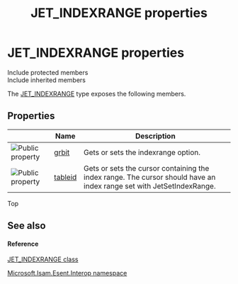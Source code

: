﻿---
title: JET_INDEXRANGE properties
TOCTitle: JET_INDEXRANGE properties
ms:assetid: Properties.T:Microsoft.Isam.Esent.Interop.JET_INDEXRANGE
ms:mtpsurl: https://msdn.microsoft.com/library/microsoft.isam.esent.interop.jet_indexrange_properties(v=EXCHG.10)
ms:contentKeyID: 55103678
ms.date: 07/30/2014
ms.topic: article
---

# JET_INDEXRANGE properties

Include protected members  
Include inherited members  

The [JET_INDEXRANGE](./jet-indexrange-class.md) type exposes the following members.

## Properties

<table>
<thead>
<tr class="header">
<th> </th>
<th>Name</th>
<th>Description</th>
</tr>
</thead>
<tbody>
<tr class="odd">
<td><img src="../images/dn292128.pubproperty(exchg.10).gif" title="Public property" alt="Public property" /></td>
<td><a href="dn335181(v=exchg.10).md">grbit</a></td>
<td>Gets or sets the indexrange option.</td>
</tr>
<tr class="even">
<td><img src="../images/dn292128.pubproperty(exchg.10).gif" title="Public property" alt="Public property" /></td>
<td><a href="dn335163(v=exchg.10).md">tableid</a></td>
<td>Gets or sets the cursor containing the index range. The cursor should have an index range set with JetSetIndexRange.</td>
</tr>
</tbody>
</table>


Top

## See also

#### Reference

[JET_INDEXRANGE class](./jet-indexrange-class.md)

[Microsoft.Isam.Esent.Interop namespace](./microsoft.isam.esent.interop-namespace.md)